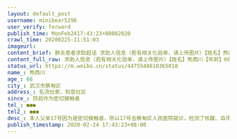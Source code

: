 ```yaml
---
layout: default_post
username: minibear5296
user_verify: forward
publish_time: MonFeb2417:43:23+08002020
crawl_time: 20200225-11:51:03
imageurl: 
content_brief: 肺炎患者求助超话 求助人信息（若有相关化验单，请上传图片）【姓名】熊西川【年龄】66【所在城市】武汉市蔡甸区【所在小区、社区】名流仕家、知音社区【患病时间】目前作为密切接触者【联系方式】●●●【其他紧急联系人】●●●【病情描述】 本人父亲17号因为是密切接触者，所 ...全文
content_full_raw: 求助人信息（若有相关化验单，请上传图片）【姓名】熊西川【年龄】66【所在城市】武汉市蔡甸区【所在小区、社区】名流仕家、知音社区【患病时间】目前作为密切接触者【联系方式】●●●【其他紧急联系人】●●●【病情描述】本人父亲17号因为是密切接触者，所以17号去蔡甸区人民医院就诊，检测了核酸、血项和CT（医生说没有问题），19号因为政府的政策被要求隔离去蔡甸区城市便捷酒店（核酸无问题），21号在酒店进行核酸检测，23号晚上在蔡甸区妇幼进行CT检测（诊断结果无人告知，父亲一直都是在不安中多次询问无果），24号中午又被通知去蔡甸区奓山佳瑞医院（不知道是检测有问题还是什么，一样无人告知）目前在奓山佳瑞医院的走道待着。现在武汉市不是政府说的床等人吗，走道也是床等人吗？父亲有高血压，心脏病，年纪大了经不起这样的折腾。现在的非常害怕这样转来转去造成交叉感染。所以才会求助各位！！
status_url: https://m.weibo.cn/status/4475548610365010
name_: 熊西川
age_: 66
city_: 武汉市蔡甸区
address_: 名流仕家、知音社区
since_: 目前作为密切接触者
tel_: ●●●
tel2_: ●●●
desc_: 本人父亲17号因为是密切接触者，所以17号去蔡甸区人民医院就诊，检测了核酸、血项和CT（医生说没有问题），19号因为政府的政策被要求隔离去蔡甸区城市便捷酒店（核酸无问题），21号在酒店进行核酸检测，23号晚上在蔡甸区妇幼进行CT检测（诊断结果无人告知，父亲一直都是在不安中多次询问无果），24号中午又被通知去蔡甸区奓山佳瑞医院（不知道是检测有问题还是什么，一样无人告知）目前在奓山佳瑞医院的走道待着。现在武汉市不是政府说的床等人吗，走道也是床等人吗？父亲有高血压，心脏病，年纪大了经不起这样的折腾。现在的非常害怕这样转来转去造成交叉感染。所以才会求助各位！！
publish_timestamp: 2020-02-24 17:43:23+08:00
---
```

